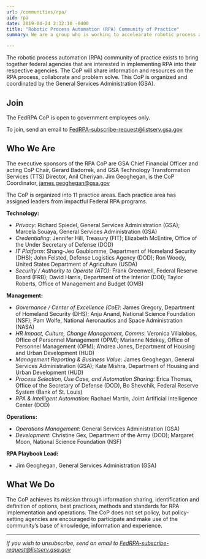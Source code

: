 ```yaml
---
url: /communities/rpa/
uid: rpa
date: 2019-04-24 2:32:10 -0400
title: "Robotic Process Automation (RPA) Community of Practice"
summary: We are a group who is working to accelearate robotic process automation (RPA) adoption in the federal government.

---
```

The robotic process automation (RPA) community of practice exists to bring together federal agencies that are interested in implementing RPA into their respective agencies. The CoP will share information and resources on the RPA process, collaborate and problem solve. This CoP is organized and coordinated by the General Services Administration (GSA).

## Join

The FedRPA CoP is open to government employees only.

To join, send an email to [FedRPA-subscribe-request@listserv.gsa.gov](mailto:FedRPA-subscribe-request@listserv.gsa.gov)

## Who We Are

The executive sponsors of the RPA CoP are GSA Chief Financial Officer and acting CoP Chair, Gerard Badorrek, and GSA Technology Transformation Services (TTS) Director, Anil Cheriyan. Jim Geoghegan, is the CoP Coordinator, [james.geoghegan@gsa.gov ](mailto:james.geoghegan@gsa.gov )

The CoP is organized into 11 practice areas.  Each practice area has assigned leaders from impactful Federal RPA programs. 

**Technology:**

  * _Privacy_: Richard Spiedel, General Services Administration (GSA); Marcela Souaya, General Services Administration (GSA)
  * _Credentialing_: Jennifer Hill, Treasury (FIT); Elizabeth McEntire, Office of the Under Secretary of Defense (DOD)
  * _IT Platform_: Shang-Jeo Gaublomme, Department of Homeland Security (DHS); John Felsted, Defense Logistics Agency (DOD); Ron Woody, United States Department of Agriculture (USDA)
  * _Security / Authority to Operate (ATO)_: Frank Greenwell, Federal Reserve Board (FRB); David Harris, Department of the Interior (DOI); Taylor Roberts, Office of Management and Budget (OMB)

**Management:**

  * _Governance / Center of Excellence (CoE)_: James Gregory, Department of Homeland Security (DHS); Anju Anand, National Science Foundation (NSF); Pam Wolfe, National Aeronautics and Space Administration (NASA)
  * _HR Impact, Culture, Change Management, Comms_: Veronica Villalobos, Office of Personnel Management (OPM); Marianne Ndekey, Office of Personnel Management (OPM); A’ndrea Jones, Department of Housing and Urban Development (HUD)
  * _Management Reporting & Business Value_: James Geoghegan, General Services Administration (GSA); Kate Mishra, Department of Housing and Urban Development (HUD)
  * _Process Selection, Use Case, and Automation Sharing_: Erica Thomas, Office of the Secretary of Defense (DOD), Bo Shevchik, Federal Reserve System (Bank of St. Louis)
  * _RPA & Intelligent Automation_: Rachael Martin, Joint Artificial Intelligence Center (DOD)

**Operations:**

 * _Operations Management_: General Services Administration (GSA)
 * _Development_: Christine Gex, Department of the Army (DOD); Margaret Moon, National Science Foundation (NSF)

**RPA Playbook Lead:** 
  * Jim Geoghegan, General Services Administration (GSA)

## What We Do

The CoP achieves its mission through information sharing, identification and definition of options, best practices, methods and standards for RPA implementation and operations. The CoP does not set policy, but policy-setting agencies are encouraged to participate and make use of the community’s base of knowledge, information and experience.

---

_If you wish to unsubscribe, send an email to [FedRPA-subscribe-request@listserv.gsa.gov](mailto:FedRPA-subscribe-request@listserv.gsa.gov)_
